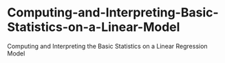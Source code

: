 # Computing-and-Interpreting-Basic-Statistics-on-a-Linear-Model
Computing and Interpreting the Basic Statistics on a Linear Regression Model

